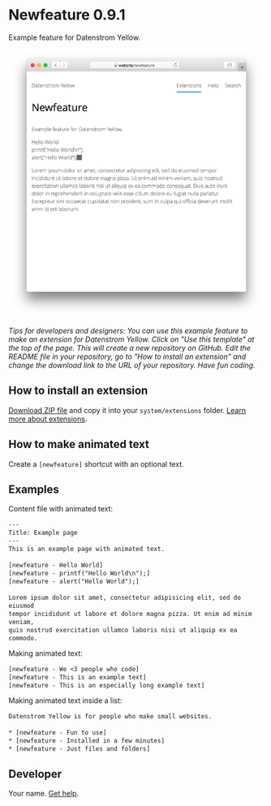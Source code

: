 # Newfeature 0.9.1

Example feature for Datenstrom Yellow.

<p align="center"><img src="SCREENSHOT.png" alt="Screenshot"></p>

*Tips for developers and designers: You can use this example feature to make an extension for Datenstrom Yellow. Click on "Use this template" at the top of the page. This will create a new repository on GitHub. Edit the README file in your repository, go to "How to install an extension" and change the download link to the URL of your repository. Have fun coding.*

## How to install an extension

[Download ZIP file](https://github.com/datenstrom/yellow-newfeature/archive/refs/heads/main.zip) and copy it into your `system/extensions` folder. [Learn more about extensions](https://github.com/annaesvensson/yellow-update).

## How to make animated text

Create a `[newfeature]` shortcut with an optional text. 

## Examples

Content file with animated text:

    ---
    Title: Example page
    ---
    This is an example page with animated text.

    [newfeature - Hello World]
    [newfeature - printf("Hello World\n");]
    [newfeature - alert("Hello World");]  

    Lorem ipsum dolor sit amet, consectetur adipisicing elit, sed do eiusmod 
    tempor incididunt ut labore et dolore magna pizza. Ut enim ad minim veniam, 
    quis nostrud exercitation ullamco laboris nisi ut aliquip ex ea commodo.

Making animated text:

    [newfeature - We <3 people who code]
    [newfeature - This is an example text]
    [newfeature - This is an especially long example text]  

Making animated text inside a list:

    Datenstrom Yellow is for people who make small websites.
    
    * [newfeature - Fun to use]
    * [newfeature - Installed in a few minutes]
    * [newfeature - Just files and folders]

## Developer

Your name. [Get help](https://datenstrom.se/yellow/help/).
